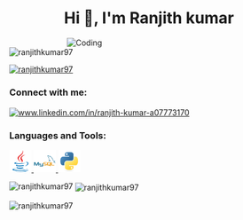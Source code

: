 
<h1 align="center">Hi 👋, I'm Ranjith kumar</h1>
<img align="right" alt="Coding" width="400" src="https://cdn1.iconfinder.com/data/icons/business-characters-2/66/78-512.png" >
<p align="left"> <img src="https://komarev.com/ghpvc/?username=ranjithkumar97&label=Profile%20views&color=0e75b6&style=flat" alt="ranjithkumar97" /> </p>
<p align="left"> <a href="https://github.com/ryo-ma/github-profile-trophy"><img src="https://github-profile-trophy.vercel.app/?username=ranjithkumar97" 
                                                                                alt="ranjithkumar97" /></a> </p>
<h3 align="left">Connect with me:</h3>

<p align="left">
<a href="https://www.linkedin.com/in/ranjith-kumar-a07773170" target="blank"><img align="center" src="https://raw.githubusercontent.com/rahuldkjain/github-profile-readme-generator/master/src/images/icons/Social/linked-in-alt.svg" alt="www.linkedin.com/in/ranjith-kumar-a07773170" height="30" width="40" /></a>
</p>

<h3 align="left">Languages and Tools:</h3>
<p align="left"> <a href="https://www.java.com" target="_blank" rel="noreferrer"> <img src="https://raw.githubusercontent.com/devicons/devicon/master/icons/java/java-original.svg" alt="java" width="40" height="40"/> </a> <a href="https://www.mysql.com/" target="_blank" rel="noreferrer"> <img 
src="https://raw.githubusercontent.com/devicons/devicon/master/icons/mysql/mysql-original-wordmark.svg" alt="mysql" width="40" height="40"/> </a> <a href="https://www.python.org" target="_blank" rel="noreferrer"> <img src="https://raw.githubusercontent.com/devicons/devicon/master/icons/python/python-original.svg" 
alt="python" width="40" height="40"/> </a> </p>
<p><img align="left" src="https://github-readme-stats.vercel.app/api/top-langs?username=ranjithkumar97&show_icons=true&locale=en&layout=compact" alt="ranjithkumar97" /></p>


<p>&nbsp;<img align="center" src="https://github-readme-stats.vercel.app/api?username=ranjithkumar97&show_icons=true&locale=en" alt="ranjithkumar97" /></p>

<p><img align="center" src="https://github-readme-streak-stats.herokuapp.com/?user=ranjithkumar97&" alt="ranjithkumar97" /></p>
